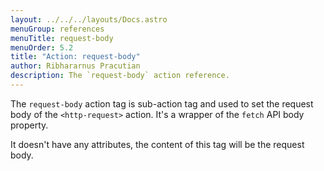 ```yaml
---
layout: ../../../layouts/Docs.astro
menuGroup: references
menuTitle: request-body
menuOrder: 5.2
title: "Action: request-body"
author: Ribhararnus Pracutian
description: The `request-body` action reference.
---
```


The `request-body` action tag is sub-action tag and used to set the request body of the <anchor-link href="/references/actions/http-request">`<http-request>`</anchor-link> action. It's a wrapper of the `fetch` API body property.

It doesn't have any attributes, the content of this tag will be the request body.
